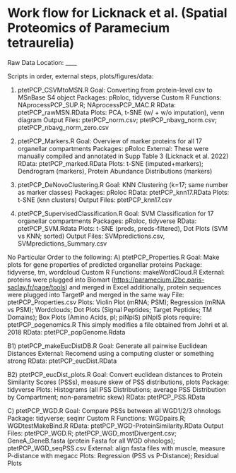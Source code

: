 # Work flow for Licknack et al. (Spatial Proteomics of Paramecium tetraurelia)

Raw Data Location: ____

Scripts in order, external steps, plots/figures/data:

1) ptetPCP_CSVMtoMSN.R
  Goal: Converting from protein-level csv to MSnBase S4 object
  Packages: pRoloc, tidyverse
  Custom R Functions: NAprocessPCP_SUP.R; NAprocessPCP_MAC.R
  RData: ptetPCP_rawMSN.RData
  Plots: PCA, t-SNE (w/ + w/o imputation), venn diagram
  Output Files: ptetPCP_norm.csv; ptetPCP_nbavg_norm.csv; ptetPCP_nbavg_norm_zero.csv
  
2) ptetPCP_Markers.R
  Goal: Overview of marker proteins for all 17 organellar compartments
  Packages: pRoloc
  External: These were manually compiled and annotated in Supp Table 3 (Licknack et al. 2022)
  RData: ptetPCP_marked.RData
  Plots: t-SNE (imputed+markers); Dendrogram (markers), Protein Abundance Distributions (markers)
  
3) ptetPCP_DeNovoClustering.R
  Goal: KNN Clustering (k=17; same number as marker classes)
  Packages: pRoloc
  RData: ptetPCP_knn17.RData
  Plots: t-SNE (knn clusters)
  Output Files: ptetPCP_knn17.csv
  
4) ptetPCP_SupervisedClassification.R
  Goal: SVM Classification for 17 organellar compartments
  Packages: pRoloc, tidyverse
  RData: ptetPCP_SVM.Rdata
  Plots: t-SNE (preds, preds-filtered), Dot Plots (SVM vs KNN; sorted)
  Output Files: SVMpredictions.csv, SVMpredictions_Summary.csv
 
No Particular Order to the following:
 A) ptetPCP_Properties.R
  Goal: Make plots for gene properties of predicted organellar proteins
  Package: tidyverse, tm, wordcloud
  Custom R Functions: makeWordCloud.R
  External: proteins were plugged into Biomart (https://paramecium.i2bc.paris-saclay.fr/page/tools) and merged in Excel
            additionally, protein sequences were plugged into TargetP and merged in the same way
              File: ptetPCP_Properties.csv
  Plots: Violin Plot (mRNA; PSM); Regression (mRNA vs PSM); Wordclouds; Dot Plots (Signal Peptides; Target Peptides; TM Domains); Box Plots (Amino Acids, pI; piNpiS)
    piNpiS plots require: ptetPCP_pogenomics.R
      This simply modifies a file obtained from Johri et al. 2018
       RData: ptetPCP_popGenome.Rdata
      
  B1) ptetPCP_makeEucDistDB.R
    Goal: Generate all pairwise Euclidean Distances 
    External: Recomend using a computing cluster or something strong
    RData: ptetPCP_eucDist.RData
  
  B2) ptetPCP_eucDist_plots.R
    Goal: Convert euclidean distances to Protein Similarity Scores (PSSs), measure skew of PSS distributions, plots
    Package: tidyverse
    Plots: Histograms (all PSS Distributions; average PSS Distribution by Compartment; non-parametric skew)
    RData: ptetPCP_PSS.RData
  
  C) ptetPCP_WGD.R
    Goal: Compare PSSs between all WGD1/2/3 ohnologs
    Package: tidyverse; seqinr
    Custom R Functions: WGDpairs.R; WGDtestMakeBind.R
    RData: ptetPCP_WGD-ProteinSimilarity.RData
    Output Files: ptetPCP_WGD.R; ptetPCP_WGD_mostDivergent.csv; GeneA_GeneB.fasta (protein Fasta for all WGD ohnologs); ptetPCP_WGD_seqPSS.csv
    External: align fasta files with muscle, measure P-distance with megacc
    Plots: Regression (PSS vs P-Distance); Residual Plots 

